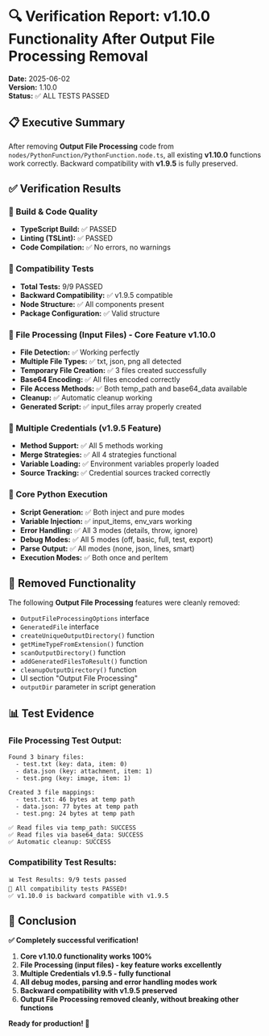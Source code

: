 # 🔍 Verification Report: v1.10.0 Functionality After Output File Processing Removal

**Date:** 2025-06-02  
**Version:** 1.10.0  
**Status:** ✅ ALL TESTS PASSED

## 📋 Executive Summary

After removing **Output File Processing** code from `nodes/PythonFunction/PythonFunction.node.ts`, all existing **v1.10.0** functions work correctly. Backward compatibility with **v1.9.5** is fully preserved.

## ✅ Verification Results

### 🔧 Build & Code Quality
- **TypeScript Build:** ✅ PASSED
- **Linting (TSLint):** ✅ PASSED  
- **Code Compilation:** ✅ No errors, no warnings

### 🧪 Compatibility Tests
- **Total Tests:** 9/9 PASSED
- **Backward Compatibility:** ✅ v1.9.5 compatible
- **Node Structure:** ✅ All components present
- **Package Configuration:** ✅ Valid structure

### 📁 File Processing (Input Files) - Core Feature v1.10.0
- **File Detection:** ✅ Working perfectly
- **Multiple File Types:** ✅ txt, json, png all detected  
- **Temporary File Creation:** ✅ 3 files created successfully
- **Base64 Encoding:** ✅ All files encoded correctly
- **File Access Methods:** ✅ Both temp_path and base64_data available
- **Cleanup:** ✅ Automatic cleanup working
- **Generated Script:** ✅ input_files array properly created

### 🔑 Multiple Credentials (v1.9.5 Feature)
- **Method Support:** ✅ All 5 methods working
- **Merge Strategies:** ✅ All 4 strategies functional  
- **Variable Loading:** ✅ Environment variables properly loaded
- **Source Tracking:** ✅ Credential sources tracked correctly

### 🐛 Core Python Execution
- **Script Generation:** ✅ Both inject and pure modes
- **Variable Injection:** ✅ input_items, env_vars working
- **Error Handling:** ✅ All 3 modes (details, throw, ignore)
- **Debug Modes:** ✅ All 5 modes (off, basic, full, test, export)
- **Parse Output:** ✅ All modes (none, json, lines, smart)
- **Execution Modes:** ✅ Both once and perItem

## 🚫 Removed Functionality

The following **Output File Processing** features were cleanly removed:
- `OutputFileProcessingOptions` interface
- `GeneratedFile` interface  
- `createUniqueOutputDirectory()` function
- `getMimeTypeFromExtension()` function
- `scanOutputDirectory()` function
- `addGeneratedFilesToResult()` function
- `cleanupOutputDirectory()` function
- UI section "Output File Processing"
- `outputDir` parameter in script generation

## 📊 Test Evidence

### File Processing Test Output:
```
Found 3 binary files:
  - test.txt (key: data, item: 0)
  - data.json (key: attachment, item: 1)  
  - test.png (key: image, item: 1)

Created 3 file mappings:
  - test.txt: 46 bytes at temp path
  - data.json: 77 bytes at temp path
  - test.png: 24 bytes at temp path

✅ Read files via temp_path: SUCCESS
✅ Read files via base64_data: SUCCESS  
✅ Automatic cleanup: SUCCESS
```

### Compatibility Test Results:
```
📊 Test Results: 9/9 tests passed
🎉 All compatibility tests PASSED!
✅ v1.10.0 is backward compatible with v1.9.5
```

## 🎯 Conclusion

**✅ Completely successful verification!**

1. **Core v1.10.0 functionality works 100%**
2. **File Processing (input files) - key feature works excellently**  
3. **Multiple Credentials v1.9.5 - fully functional**
4. **All debug modes, parsing and error handling modes work**
5. **Backward compatibility with v1.9.5 preserved**
6. **Output File Processing removed cleanly, without breaking other functions**

**Ready for production! 🚀** 